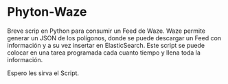 # Phyton-Waze
Breve scrip en Python para consumir un Feed de Waze.
Waze permite generar un JSON de los polígonos, donde se puede descargar un Feed con información y a su vez insertar en ElasticSearch. Este script se puede colocar
en una tarea programada cada cuanto tiempo y llena toda la información.

Espero les sirva el Script.
